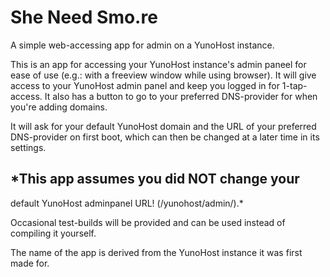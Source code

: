 She Need Smo.re
===============
A simple web-accessing app for admin on a YunoHost instance.

This is an app for accessing your YunoHost
instance's admin paneel for ease of use
(e.g.: with a freeview window while using browser).
It will give access to your YunoHost admin panel and
keep you logged in for 1-tap-access.
It also has a button to go to your preferred
DNS-provider for when you're adding domains.

It will ask for your default YunoHost domain and
the URL of your preferred DNS-provider on first boot,
which can then be changed at a later time in its settings.

## *This app assumes you did NOT change your
default YunoHost adminpanel URL!
(/yunohost/admin/).*

Occasional test-builds will be provided
and can be used instead of compiling it yourself.

The name of the app is derived from
the YunoHost instance it was first made for.
